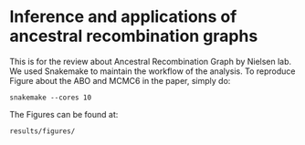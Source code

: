 # Inference and applications of ancestral recombination graphs
This is for the review about Ancestral Recombination Graph by Nielsen lab. We used Snakemake to maintain the workflow of the analysis. To reproduce Figure about the ABO and MCMC6 in the paper, simply do:

```
snakemake --cores 10
```

The Figures can be found at:

```
results/figures/
```
